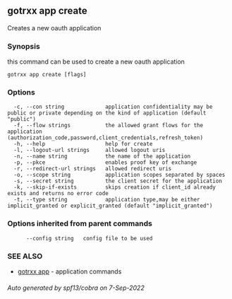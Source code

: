 ## gotrxx app create

Creates a new oauth application

### Synopsis

this command can be used to create a new oauth application

```
gotrxx app create [flags]
```

### Options

```
  -c, --con string             application confidentiality may be public or private depending on the kind of application (default "public")
  -f, --flow strings           the allowed grant flows for the application (authorization_code,password,client_credentials,refresh_token)
  -h, --help                   help for create
  -l, --logout-url strings     allowed logout uris
  -n, --name string            the name of the application
  -p, --pkce                   enables proof key of exchange
  -r, --redirect-url strings   allowed redirect uris
  -o, --scope string           application scopes separated by spaces
  -s, --secret string          the client secret for the application
  -k, --skip-if-exists         skips creation if client_id already exists and returns no error code
  -t, --type string            application type,may be either implicit_granted or explicit_granted (default "implicit_granted")
```

### Options inherited from parent commands

```
      --config string   config file to be used
```

### SEE ALSO

* [gotrxx app](gotrxx_app.md)	 - application commands

###### Auto generated by spf13/cobra on 7-Sep-2022
